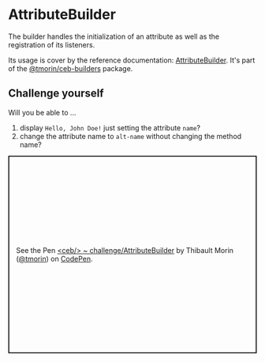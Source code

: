 # AttributeBuilder

The builder handles the initialization of an attribute as well as the registration of its listeners.

Its usage is cover by the reference documentation: [AttributeBuilder](../api/classes/_tmorin_ceb_builders.AttributeBuilder.html).
It's part of the [@tmorin/ceb-builders](https://www.npmjs.com/package/@tmorin/ceb-builders) package.

## Challenge yourself

Will you be able to ...
1. display `Hello, John Doe!` just setting the attribute `name`?
2. change the attribute name to `alt-name` without changing the method name?

<p class="codepen" data-height="400" data-theme-id="light" data-default-tab="js,result" data-slug-hash="rNmvGqq" data-editable="true" data-user="tmorin" style="height: 400px; box-sizing: border-box; display: flex; align-items: center; justify-content: center; border: 2px solid; margin: 1em 0; padding: 1em;">
  <span>See the Pen <a href="https://codepen.io/tmorin/pen/rNmvGqq">
  &lt;ceb/&gt; ~ challenge/AttributeBuilder</a> by Thibault Morin (<a href="https://codepen.io/tmorin">@tmorin</a>)
  on <a href="https://codepen.io">CodePen</a>.</span>
</p>
<script async src="https://cpwebassets.codepen.io/assets/embed/ei.js"></script>
